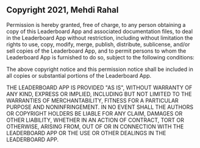 ## Copyright 2021, Mehdi Rahal


Permission is hereby granted, free of charge, to any person obtaining a copy of this Leaderboard App and associated documentation files, to deal in the Leaderboard App without restriction, including without limitation the rights to use, copy, modify, merge, publish, distribute, sublicense, and/or sell copies of the Leaderboard App, and to permit persons to whom the Leaderboard App is furnished to do so, subject to the following conditions:

The above copyright notice and this permission notice shall be included in all copies or substantial portions of the Leaderboard App.

THE LEADERBOARD APP IS PROVIDED "AS IS", WITHOUT WARRANTY OF ANY KIND, EXPRESS OR IMPLIED, INCLUDING BUT NOT LIMITED TO THE WARRANTIES OF MERCHANTABILITY, FITNESS FOR A PARTICULAR PURPOSE AND NONINFRINGEMENT. IN NO EVENT SHALL THE AUTHORS OR COPYRIGHT HOLDERS BE LIABLE FOR ANY CLAIM, DAMAGES OR OTHER LIABILITY, WHETHER IN AN ACTION OF CONTRACT, TORT OR OTHERWISE, ARISING FROM, OUT OF OR IN CONNECTION WITH THE LEADERBOARD APP OR THE USE OR OTHER DEALINGS IN THE LEADERBOARD APP.
